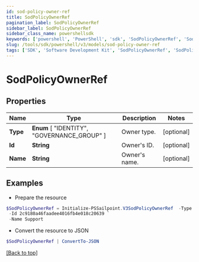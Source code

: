 ```yaml
---
id: sod-policy-owner-ref
title: SodPolicyOwnerRef
pagination_label: SodPolicyOwnerRef
sidebar_label: SodPolicyOwnerRef
sidebar_class_name: powershellsdk
keywords: ['powershell', 'PowerShell', 'sdk', 'SodPolicyOwnerRef', 'SodPolicyOwnerRef'] 
slug: /tools/sdk/powershell/v3/models/sod-policy-owner-ref
tags: ['SDK', 'Software Development Kit', 'SodPolicyOwnerRef', 'SodPolicyOwnerRef']
---
```



# SodPolicyOwnerRef

## Properties

Name | Type | Description | Notes
------------ | ------------- | ------------- | -------------
**Type** |  **Enum** [  "IDENTITY",    "GOVERNANCE_GROUP" ] | Owner type. | [optional] 
**Id** | **String** | Owner's ID. | [optional] 
**Name** | **String** | Owner's name. | [optional] 

## Examples

- Prepare the resource
```powershell
$SodPolicyOwnerRef = Initialize-PSSailpoint.V3SodPolicyOwnerRef  -Type IDENTITY `
 -Id 2c9180a46faadee4016fb4e018c20639 `
 -Name Support
```

- Convert the resource to JSON
```powershell
$SodPolicyOwnerRef | ConvertTo-JSON
```


[[Back to top]](#) 

